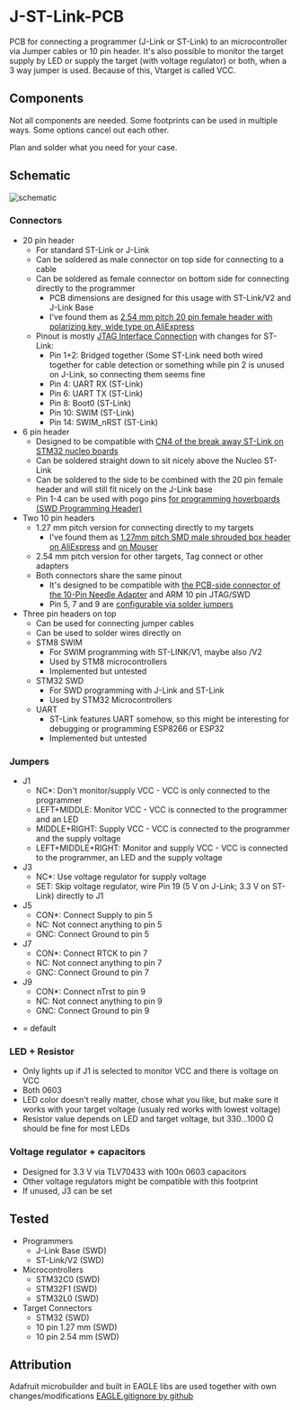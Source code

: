 # J-ST-Link-PCB

PCB for connecting a programmer (J-Link or ST-Link) to an microcontroller via Jumper cables or 10 pin header.
It's also possible to monitor the target supply by LED or supply the target (with voltage regulator) or both, when a 3 way jumper is used.
Because of this, Vtarget is called VCC.

## Components
Not all components are needed.
Some footprints can be used in multiple ways.
Some options cancel out each other.

Plan and solder what you need for your case.

## Schematic
![schematic](https://github.com/Pixtxa/J-ST-Link-PCB/assets/30337073/b88aa755-922c-4654-b4fa-f532b7dfed01)

### Connectors
- 20 pin header
  - For standard ST-Link or J-Link
  - Can be soldered as male connector on top side for connecting to a cable
  - Can be soldered as female connector on bottom side for connecting directly to the programmer
    - PCB dimensions are designed for this usage with ST-Link/V2 and J-Link Base
    - I've found them as [2.54 mm pitch 20 pin female header with polarizing key, wide type on AliExpress](https://www.aliexpress.com/item/32956131069.html?spm=a2g0o.order_list.order_list_main.14.36e81802jonIUv)
  - Pinout is mostly [JTAG Interface Connection](https://www.segger.com/products/debug-probes/j-link/technology/interface-description/) with changes for ST-Link:
    - Pin 1+2: Bridged together (Some ST-Link need both wired together for cable detection or something while pin 2 is unused on J-Link, so connecting them seems fine
    - Pin 4: UART RX (ST-Link)
    - Pin 6: UART TX (ST-Link)
    - Pin 8: Boot0 (ST-Link)
    - Pin 10: SWIM (ST-Link)
    - Pin 14: SWIM_nRST (ST-Link)
- 6 pin header
  - Designed to be compatible with [CN4 of the break away ST-Link on STM32 nucleo boards](https://ehelectronics.wordpress.com/2015/12/05/stm32-nucleo-and-st-link/)
  - Can be soldered straight down to sit nicely above the Nucleo ST-Link
  - Can be soldered to the side to be combined with the 20 pin female header and will still fit nicely on the J-Link base
  - Pin 1-4 can be used with pogo pins [for programming hoverboards (SWD Programming Header)](https://github.com/lucysrausch/hoverboard-firmware-hack)
- Two 10 pin headers
  - 1.27 mm pitch version for connecting directly to my targets
    - I've found them as [1.27mm pitch SMD male shrouded box header on AliExpress](https://www.aliexpress.com/item/32951697063.html?spm=a2g0o.order_list.order_list_main.40.36e81802jonIUv) and [on Mouser](https://my.mouser.com/ProductDetail/Amphenol-FCI/20021521-00010C1LF?qs=pLQRQR43dtoQtFgybK4DSw%3D%3D)
  - 2.54 mm pitch version for other targets, Tag connect or other adapters
  - Both connectors share the same pinout
    - It's designed to be compatible with [the PCB-side connector of the 10-Pin Needle Adapter](https://www.segger.com/products/debug-probes/j-link/accessories/adapters/10-pin-needle-adapter/) and ARM 10 pin JTAG/SWD
    - Pin 5, 7 and 9 are [configurable via solder jumpers](https://github.com/Pixtxa/J-ST-Link-PCB/new/main?readme=1#jumpers)
- Three pin headers on top
  - Can be used for connecting jumper cables
  - Can be used to solder wires directly on
  - STM8 SWIM
    - For SWIM programming with ST-LINK/V1, maybe also /V2
    - Used by STM8 microcontrollers
    - Implemented but untested
  - STM32 SWD
    - For SWD programming with J-Link and ST-Link
    - Used by STM32 Microcontrollers
  - UART
    - ST-Link features UART somehow, so this might be interesting for debugging or programming ESP8266 or ESP32
    - Implemented but untested

### Jumpers
- J1
  - NC*: Don't monitor/supply VCC - VCC is only connected to the programmer
  - LEFT+MIDDLE: Monitor VCC - VCC is connected to the programmer and an LED
  - MIDDLE+RIGHT: Supply VCC - VCC is connected to the programmer and the supply voltage
  - LEFT+MIDDLE+RIGHT: Monitor and supply VCC - VCC is connected to the programmer, an LED and the supply voltage
- J3
  - NC*: Use voltage regulator for supply voltage
  - SET: Skip voltage regulator, wire Pin 19 (5 V on J-Link; 3.3 V on ST-Link) directly to J1
- J5
  - CON*: Connect Supply to pin 5
  - NC: Not connect anything to pin 5
  - GNC: Connect Ground to pin 5
- J7
  - CON*: Connect RTCK to pin 7
  - NC: Not connect anything to pin 7
  - GNC: Connect Ground to pin 7
- J9
  - CON*: Connect nTrst to pin 9
  - NC: Not connect anything to pin 9
  - GNC: Connect Ground to pin 9
* = default

### LED + Resistor
* Only lights up if J1 is selected to monitor VCC and there is voltage on VCC
* Both 0603
* LED color doesn't really matter, chose what you like, but make sure it works with your target voltage (usualy red works with lowest voltage)
* Resistor value depends on LED and target voltage, but 330...1000 Ω should be fine for most LEDs

### Voltage regulator + capacitors
* Designed for 3.3 V via TLV70433 with 100n 0603 capacitors
* Other voltage regulators might be compatible with this footprint
* If unused, J3 can be set

## Tested
- Programmers
  - J-Link Base (SWD)
  - ST-Link/V2 (SWD)
- Microcontrollers
  - STM32C0 (SWD)
  - STM32F1 (SWD)
  - STM32L0 (SWD)
- Target Connectors
  - STM32 (SWD)
  - 10 pin 1.27 mm (SWD)
  - 10 pin 2.54 mm (SWD)

## Attribution
Adafruit microbuilder and built in EAGLE libs are used together with own changes/modifications
[EAGLE.gitignore by github](https://github.com/github/gitignore/blob/main/Eagle.gitignore)
